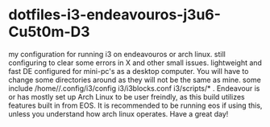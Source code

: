 # dotfiles-i3-endeavouros-j3u6-Cu5t0m-D3
my configuration for running i3 on endeavouros or arch linux. still configuring to clear some errors in X and other small issues.
lightweight and fast DE configured for mini-pc's as a desktop computer. You will have to change some directories around as they
will not be the same as mine. some include /home/<your usr name>/.config/i3/config i3/i3blocks.conf i3/scripts/* . Endeavour 
is or has mostly set up Arch Linux to be user freindly, as this build utilizes features built in from EOS. It is recommended to
be running eos if using this, unless you understand how arch linux operates. Have a great day!
